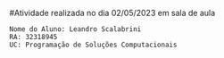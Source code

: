#Atividade realizada no dia 02/05/2023 em sala de aula

```
Nome do Aluno: Leandro Scalabrini
RA: 32318945
UC: Programação de Soluções Computacionais
```